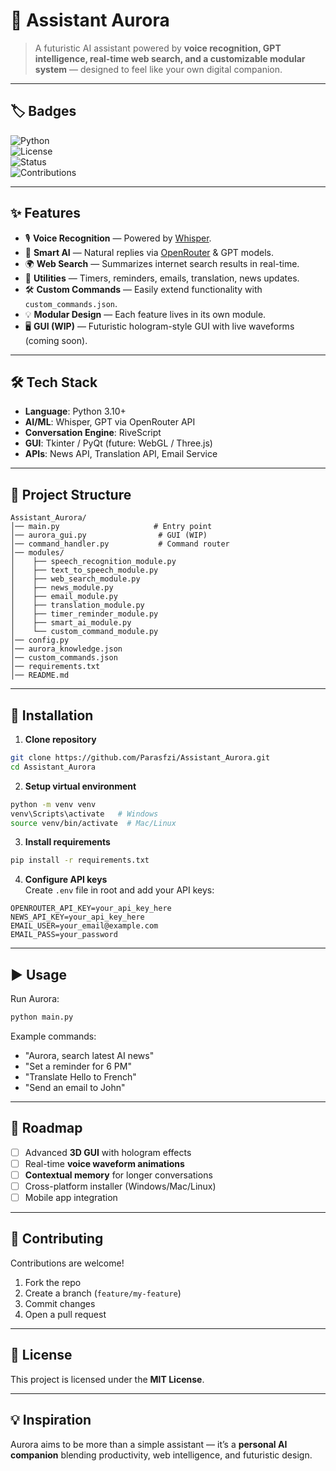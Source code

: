 # 🌌 Assistant Aurora  

> A futuristic AI assistant powered by **voice recognition, GPT intelligence, real-time web search, and a customizable modular system** — designed to feel like your own digital companion.  

---

## 🏷️ Badges  

![Python](https://img.shields.io/badge/Python-3.10%2B-blue?logo=python)  
![License](https://img.shields.io/badge/License-MIT-green)  
![Status](https://img.shields.io/badge/Status-Active%20Development-orange)  
![Contributions](https://img.shields.io/badge/Contributions-Welcome-brightgreen)  

---

## ✨ Features  

- 🎙️ **Voice Recognition** — Powered by [Whisper](https://github.com/openai/whisper).  
- 🧠 **Smart AI** — Natural replies via [OpenRouter](https://openrouter.ai/) & GPT models.  
- 🌍 **Web Search** — Summarizes internet search results in real-time.  
- 🔔 **Utilities** — Timers, reminders, emails, translation, news updates.  
- 🛠️ **Custom Commands** — Easily extend functionality with `custom_commands.json`.  
- 💡 **Modular Design** — Each feature lives in its own module.  
- 🖥️ **GUI (WIP)** — Futuristic hologram-style GUI with live waveforms (coming soon).  

---

## 🛠️ Tech Stack  

- **Language**: Python 3.10+  
- **AI/ML**: Whisper, GPT via OpenRouter API  
- **Conversation Engine**: RiveScript  
- **GUI**: Tkinter / PyQt (future: WebGL / Three.js)  
- **APIs**: News API, Translation API, Email Service  

---

## 📂 Project Structure  

```
Assistant_Aurora/
│── main.py                     # Entry point
│── aurora_gui.py                # GUI (WIP)
│── command_handler.py           # Command router
│── modules/
│    ├── speech_recognition_module.py
│    ├── text_to_speech_module.py
│    ├── web_search_module.py
│    ├── news_module.py
│    ├── email_module.py
│    ├── translation_module.py
│    ├── timer_reminder_module.py
│    ├── smart_ai_module.py
│    └── custom_command_module.py
│── config.py
│── aurora_knowledge.json
│── custom_commands.json
│── requirements.txt
│── README.md
```

---

## 🚀 Installation  

1. **Clone repository**  
```bash
git clone https://github.com/Parasfzi/Assistant_Aurora.git
cd Assistant_Aurora
```

2. **Setup virtual environment**  
```bash
python -m venv venv
venv\Scripts\activate   # Windows
source venv/bin/activate  # Mac/Linux
```

3. **Install requirements**  
```bash
pip install -r requirements.txt
```

4. **Configure API keys**  
Create `.env` file in root and add your API keys:  
```env
OPENROUTER_API_KEY=your_api_key_here
NEWS_API_KEY=your_api_key_here
EMAIL_USER=your_email@example.com
EMAIL_PASS=your_password
```

---

## ▶️ Usage  

Run Aurora:  
```bash
python main.py
```

Example commands:  
- "Aurora, search latest AI news"  
- "Set a reminder for 6 PM"  
- "Translate Hello to French"  
- "Send an email to John"  

---

## 🔮 Roadmap  

- [ ] Advanced **3D GUI** with hologram effects  
- [ ] Real-time **voice waveform animations**  
- [ ] **Contextual memory** for longer conversations  
- [ ] Cross-platform installer (Windows/Mac/Linux)  
- [ ] Mobile app integration  

---

## 🤝 Contributing  

Contributions are welcome!  

1. Fork the repo  
2. Create a branch (`feature/my-feature`)  
3. Commit changes  
4. Open a pull request  

---

## 📜 License  

This project is licensed under the **MIT License**.  

---

## 💡 Inspiration  

Aurora aims to be more than a simple assistant — it’s a **personal AI companion** blending productivity, web intelligence, and futuristic design.  
